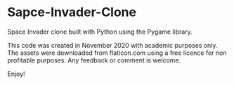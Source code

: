 # Sapce-Invader-Clone
Space Invader clone built with Python using the Pygame library.

This code was created in November 2020 with academic purposes only. The assets were downloaded from flaticon.com using a free licence for non profitable purposes.
Any feedback or comment is welcome.

Enjoy!
